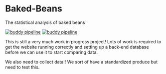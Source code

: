 # Baked-Beans
The statistical analysis of baked beans

[![buddy pipeline](https://app.buddy.works/casman/baked-beans/pipelines/pipeline/69703/badge.svg?token=2dfc40a67a3bf3b2e4497cb0b81380a5bac04e9c6899540089399dc5f37353d5 "Live Deployment")](https://app.buddy.works/casman/baked-beans/pipelines/pipeline/69703)
[![buddy pipeline](https://app.buddy.works/casman/baked-beans/pipelines/pipeline/69698/badge.svg?token=2dfc40a67a3bf3b2e4497cb0b81380a5bac04e9c6899540089399dc5f37353d5 "Dev Deployment")](https://app.buddy.works/casman/baked-beans/pipelines/pipeline/69698)

This is still a very much work in progress project! Lots of work is required to get the website running correctly and setting up a back-end database before we can use it to start comparing data.

We also need to collect data!! We sort of have a standardized produce but need to test this.